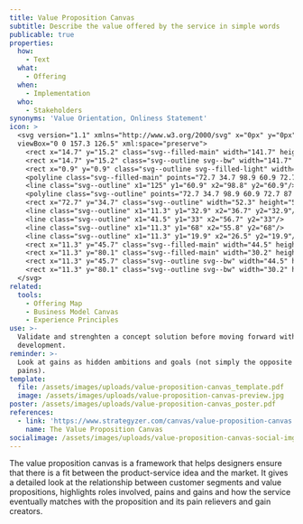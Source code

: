 ```yaml
---
title: Value Proposition Canvas
subtitle: Describe the value offered by the service in simple words
publicable: true
properties:
  how:
    - Text
  what:
    - Offering
  when:
    - Implementation
  who:
    - Stakeholders
synonyms: 'Value Orientation, Onliness Statement'
icon: >
  <svg version="1.1" xmlns="http://www.w3.org/2000/svg" x="0px" y="0px"
  viewBox="0 0 157.3 126.5" xml:space="preserve">
    <rect x="14.7" y="15.2" class="svg--filled-main" width="141.7" height="110.4"/>
    <rect x="14.7" y="15.2" class="svg--outline svg--bw" width="141.7" height="110.4"/>
    <rect x="0.9" y="0.9" class="svg--outline svg--filled-light" width="140.3" height="110.9"/>
    <polyline class="svg--filled-main" points="72.7 34.7 98.9 60.9 72.7 87 "/>
    <line class="svg--outline" x1="125" y1="60.9" x2="98.8" y2="60.9"/>
    <polyline class="svg--outline" points="72.7 34.7 98.9 60.9 72.7 87 "/>
    <rect x="72.7" y="34.7" class="svg--outline" width="52.3" height="52.3"/>
    <line class="svg--outline" x1="11.3" y1="32.9" x2="36.7" y2="32.9"/>
    <line class="svg--outline" x1="41.5" y1="33" x2="56.7" y2="33"/>
    <line class="svg--outline" x1="11.3" y1="68" x2="55.8" y2="68"/>
    <line class="svg--outline" x1="11.3" y1="19.9" x2="26.5" y2="19.9"/>
    <rect x="11.3" y="45.7" class="svg--filled-main" width="44.5" height="9.6"/>
    <rect x="11.3" y="80.1" class="svg--filled-main" width="30.2" height="9.6"/>
    <rect x="11.3" y="45.7" class="svg--outline svg--bw" width="44.5" height="9.6"/>
    <rect x="11.3" y="80.1" class="svg--outline svg--bw" width="30.2" height="9.6"/>
  </svg>
related:
  tools:
    - Offering Map
    - Business Model Canvas
    - Experience Principles
use: >-
  Validate and strenghten a concept solution before moving forward with
  development.
reminder: >-
  Look at gains as hidden ambitions and goals (not simply the opposite of
  pains).
template:
  file: /assets/images/uploads/value-proposition-canvas_template.pdf
  image: /assets/images/uploads/value-proposition-canvas-preview.jpg
poster: /assets/images/uploads/value-proposition-canvas_poster.pdf
references:
  - link: 'https://www.strategyzer.com/canvas/value-proposition-canvas'
    name: The Value Proposition Canvas
socialimage: /assets/images/uploads/value-proposition-canvas-social-img.png
---
```

The value proposition canvas is a framework that helps designers ensure that there is a fit between the product-service idea and the market. It gives a detailed look at the relationship between customer segments and value propositions, highlights roles involved, pains and gains and how the service eventually matches with the proposition and its pain relievers and gain creators.

